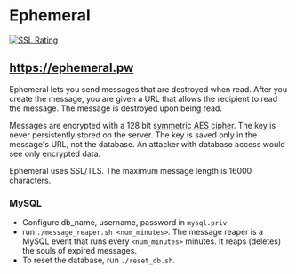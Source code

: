 Ephemeral
=========

[![SSL Rating](http://sslbadge.org/?domain=ephemeral.pw)](https://www.ssllabs.com/ssltest/analyze.html?d=ephemeral.pw)

## https://ephemeral.pw


Ephemeral lets you send messages that are destroyed when read.  After you create the message, you are given a URL that allows the recipient to read the message.  The message is destroyed upon being read.


Messages are encrypted with a 128 bit [symmetric AES cipher](http://en.wikipedia.org/wiki/Advanced_Encryption_Standard).  The key is never persistently stored on the server.  The key is saved only in the message's URL, not the database.  An attacker with database access would see only encrypted data.

Ephemeral uses SSL/TLS.  The maximum message length is 16000 characters.

### MySQL

* Configure db_name, username, password in ```mysql.priv```
* run ```./message_reaper.sh <num_minutes>```.  The message reaper is a MySQL event that runs every ```<num_minutes>``` minutes.  It reaps (deletes) the souls of expired messages.
* To reset the database, run ```./reset_db.sh```.
